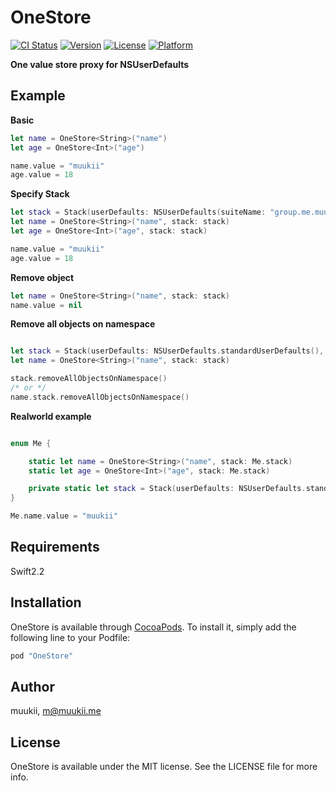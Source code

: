 # OneStore

[![CI Status](http://img.shields.io/travis/muukii/OneStore.svg?style=flat)](https://travis-ci.org/muukii/OneStore)
[![Version](https://img.shields.io/cocoapods/v/OneStore.svg?style=flat)](http://cocoapods.org/pods/OneStore)
[![License](https://img.shields.io/cocoapods/l/OneStore.svg?style=flat)](http://cocoapods.org/pods/OneStore)
[![Platform](https://img.shields.io/cocoapods/p/OneStore.svg?style=flat)](http://cocoapods.org/pods/OneStore)

**One value store proxy for NSUserDefaults**

## Example

**Basic**

```swift
let name = OneStore<String>("name")
let age = OneStore<Int>("age")

name.value = "muukii"
age.value = 18
```

**Specify Stack**

```swift
let stack = Stack(userDefaults: NSUserDefaults(suiteName: "group.me.muukii.Fil")!, namespace: "me")
let name = OneStore<String>("name", stack: stack)
let age = OneStore<Int>("age", stack: stack)

name.value = "muukii"
age.value = 18
```

**Remove object**

```swift
let name = OneStore<String>("name", stack: stack)
name.value = nil
```

**Remove all objects on namespace**

```swift

let stack = Stack(userDefaults: NSUserDefaults.standardUserDefaults(), namespace: "me")
let name = OneStore<String>("name", stack: stack)

stack.removeAllObjectsOnNamespace()
/* or */
name.stack.removeAllObjectsOnNamespace()
```

**Realworld example**

```swift

enum Me {

    static let name = OneStore<String>("name", stack: Me.stack)
    static let age = OneStore<Int>("age", stack: Me.stack)

    private static let stack = Stack(userDefaults: NSUserDefaults.standardUserDefaults(), namespace: "me")
}

Me.name.value = "muukii"
```

## Requirements

Swift2.2

## Installation

OneStore is available through [CocoaPods](http://cocoapods.org). To install
it, simply add the following line to your Podfile:

```ruby
pod "OneStore"
```

## Author

muukii, m@muukii.me

## License

OneStore is available under the MIT license. See the LICENSE file for more info.
